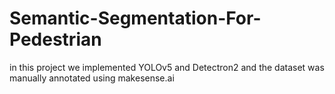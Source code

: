 # Semantic-Segmentation-For-Pedestrian

in this project we implemented YOLOv5 and Detectron2 and the dataset was manually annotated using makesense.ai
